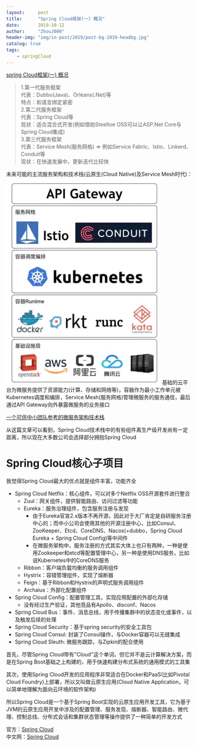 ```yaml
---
layout:     post
title:      "Spring Cloud框架(一) 概况"
date:       2019-10-12
author:     "ZhouJ000"
header-img: "img/in-post/2019/post-bg-2019-headbg.jpg"
catalog: true
tags:
    - springCloud
--- 
```


[spring Cloud框架(一) 概况](https://zhouj000.github.io/2019/10/12/springcloud-1/)  



> 1.第一代服务框架  
> 代表：Dubbo(Java)、Orleans(.Net)等  
> 特点：和语言绑定紧密  
> 2.第二代服务框架  
> 代表：Spring Cloud等  
> 现状：适合混合式开发(例如借助Steeltoe OSS可以让ASP.Net Core与Spring Cloud集成)  
> 3.第三代服务框架  
> 代表：Service Mesh(服务网格) => 例如Service Fabric、lstio、Linkerd、Conduit等  
> 现状：在快速发展中，更新迭代比较快

未来可能的主流服务架构和技术栈(云原生(Cloud Native)及Service Mesh时代)：
![layer](/img/in-post/2019/10/layer.jpg)
基础的云平台为微服务提供了资源能力(计算、存储和网络等)，容器作为最小工作单元被Kubernetes调度和编排，Service Mesh(服务网格)管理微服务的服务通信，最后通过API Gateway向外暴露微服务的业务接口

[一个可供中小团队参考的微服务架构技术栈](https://www.infoq.cn/article/china-microservice-technique/?utm_source=tuicool&utm_medium=referral)

从这篇文章可以看到，Spring Cloud技术栈中的有些组件离生产级开发尚有一定距离，所以现在大多数公司会选择部分拥抱Spring Cloud


# Spring Cloud核心子项目

我觉得Spring Cloud最大的优点就是组件丰富，功能齐全

+ Spring Cloud Netflix：核心组件，可以对多个Netflix OSS开源套件进行整合
	- Zuul：网关组件，提供智能路由、访问过滤等功能
	- Eureka：服务治理组件，包含服务注册与发现
		+ 由于Eureka官宣2.x版本不再开源，因此对于大厂肯定是自研服务注册中心的；而中小公司会使用其他的开源注册中心，比如Consul、ZooKeeper、Etcd、CoreDNS、Nacos(+dubbo，Spring Cloud Eureka + Spring Cloud Config<config server>)等中间件
		+ 在微服务架构中，服务注册的方式其实大体上也只有两种，一种是使用Zookeeper和etcd等配置管理中心，另一种是使用DNS服务，比如说Kubernetes中的CoreDNS服务
	- Ribbon：客户端负载均衡的服务调用组件
	- Hystrix：容错管理组件，实现了熔断器
	- Feign：基于Ribbon和Hystrix的声明式服务调用组件
	- Archaius：外部化配置组件
+ Spring Cloud Config：配置管理工具，实现应用配置的外部化存储
	- 没有经过生产验证，其他竞品有Apollo、disconf、Nacos
+ Spring Cloud Bus：事件、消息总线，用于传播集群中的状态变化或事件，以及触发后续的处理
+ Spring Cloud Security：基于spring security的安全工具包
+ Spring Cloud Consul: 封装了Consul操作，与Docker容器可以无缝集成
+ Spring Cloud Sleuth: 微服务跟踪，与Zipkin的配合使用

首先，尽管Spring Cloud带有"Cloud"这个单词，但它并不是云计算解决方案，而是在Spring Boot基础之上构建的，用于快速构建分布式系统的通用模式的工具集

其次，使用Spring Cloud开发的应用程序非常适合在Docker和PaaS(比如Pivotal Cloud Foundry)上部署，所以又叫做云原生应用(Cloud Native Application，可以简单地理解为面向云环境的软件架构)

所以Spring Cloud是一个基于Spring Boot实现的云原生应用开发工具，它为基于JVM的云原生应用开发中涉及的配置管理、服务发现、熔断器、智能路由、微代理、控制总线、分布式会话和集群状态管理等操作提供了一种简单的开发方式



官方：[Spring Cloud](https://spring.io/projects/spring-cloud)  
中文网：[Spring Cloud](https://www.springcloud.cc/)  

